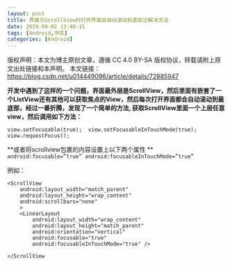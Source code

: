 ```yaml
---
layout: post
title: 界面为ScrollView时打开界面会自动滚动到底部之解决方法
date: 2019-09-02 13:40:15
tags: [Android,冲突]
categories: [Android]
---
```

版权声明：本文为博主原创文章，遵循 CC 4.0 BY-SA 版权协议，转载请附上原文出处链接和本声明。
本文链接：https://blog.csdn.net/u014449096/article/details/72885947

**开发中遇到了这样的一个问题，界面最外层是ScrollView，然后里面有嵌套了一个ListView还有其他可以获取焦点的View，然后每次打开界面都会自动滚动到最底部，经过一番折腾，发现了一个简单的方法,
获取ScrollView里面一个上层任意view，然后调用如下方法：**
 <!--more-->
`view.setFocusable(true); 
view.setFocusableInTouchMode(true); 
view.requestFocus();`

**或者将scrollview包裹的内容设置上以下两个属性 **
`android:focusable=”true”
android:focusableInTouchMode=”true”`

例如：
```
<ScrollView
    android:layout_width="match_parent"
    android:layout_height="wrap_content"
    android:scrollbars="none"
    >
    <LinearLayout
        android:layout_width="wrap_content"
        android:layout_height="match_parent"
        android:orientation="vertical"
        android:focusable="true"
        android:focusableInTouchMode="true" />
        
</ScrollView
```